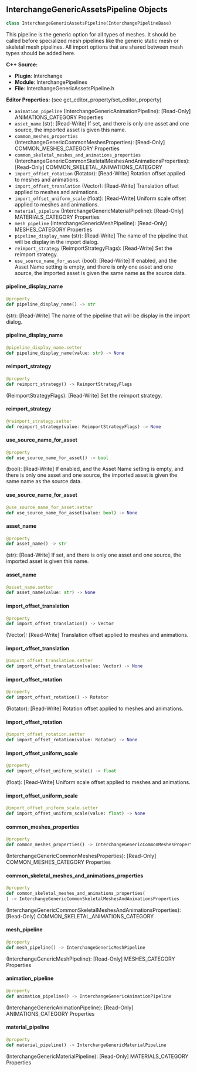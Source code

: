 ## InterchangeGenericAssetsPipeline Objects

```python
class InterchangeGenericAssetsPipeline(InterchangePipelineBase)
```

This pipeline is the generic option for all types of meshes. It should be called before specialized mesh pipelines like the generic static mesh or skeletal mesh pipelines.
All import options that are shared between mesh types should be added here.

**C++ Source:**

- **Plugin**: Interchange
- **Module**: InterchangePipelines
- **File**: InterchangeGenericAssetsPipeline.h

**Editor Properties:** (see get_editor_property/set_editor_property)

- ``animation_pipeline`` (InterchangeGenericAnimationPipeline):  [Read-Only] ANIMATIONS_CATEGORY Properties
- ``asset_name`` (str):  [Read-Write] If set, and there is only one asset and one source, the imported asset is given this name.
- ``common_meshes_properties`` (InterchangeGenericCommonMeshesProperties):  [Read-Only] COMMON_MESHES_CATEGORY Properties
- ``common_skeletal_meshes_and_animations_properties`` (InterchangeGenericCommonSkeletalMeshesAndAnimationsProperties):  [Read-Only] COMMON_SKELETAL_ANIMATIONS_CATEGORY
- ``import_offset_rotation`` (Rotator):  [Read-Write] Rotation offset applied to meshes and animations.
- ``import_offset_translation`` (Vector):  [Read-Write] Translation offset applied to meshes and animations.
- ``import_offset_uniform_scale`` (float):  [Read-Write] Uniform scale offset applied to meshes and animations.
- ``material_pipeline`` (InterchangeGenericMaterialPipeline):  [Read-Only] MATERIALS_CATEGORY Properties
- ``mesh_pipeline`` (InterchangeGenericMeshPipeline):  [Read-Only] MESHES_CATEGORY Properties
- ``pipeline_display_name`` (str):  [Read-Write] The name of the pipeline that will be display in the import dialog.
- ``reimport_strategy`` (ReimportStrategyFlags):  [Read-Write] Set the reimport strategy.
- ``use_source_name_for_asset`` (bool):  [Read-Write] If enabled, and the Asset Name setting is empty, and there is only one asset and one source, the imported asset is given the same name as the source data.

<a id="unreal.InterchangeGenericAssetsPipeline.pipeline_display_name"></a>

#### pipeline_display_name

```python
@property
def pipeline_display_name() -> str
```

(str):  [Read-Write] The name of the pipeline that will be display in the import dialog.

<a id="unreal.InterchangeGenericAssetsPipeline.pipeline_display_name"></a>

#### pipeline_display_name

```python
@pipeline_display_name.setter
def pipeline_display_name(value: str) -> None
```

<a id="unreal.InterchangeGenericAssetsPipeline.reimport_strategy"></a>

#### reimport_strategy

```python
@property
def reimport_strategy() -> ReimportStrategyFlags
```

(ReimportStrategyFlags):  [Read-Write] Set the reimport strategy.

<a id="unreal.InterchangeGenericAssetsPipeline.reimport_strategy"></a>

#### reimport_strategy

```python
@reimport_strategy.setter
def reimport_strategy(value: ReimportStrategyFlags) -> None
```

<a id="unreal.InterchangeGenericAssetsPipeline.use_source_name_for_asset"></a>

#### use_source_name_for_asset

```python
@property
def use_source_name_for_asset() -> bool
```

(bool):  [Read-Write] If enabled, and the Asset Name setting is empty, and there is only one asset and one source, the imported asset is given the same name as the source data.

<a id="unreal.InterchangeGenericAssetsPipeline.use_source_name_for_asset"></a>

#### use_source_name_for_asset

```python
@use_source_name_for_asset.setter
def use_source_name_for_asset(value: bool) -> None
```

<a id="unreal.InterchangeGenericAssetsPipeline.asset_name"></a>

#### asset_name

```python
@property
def asset_name() -> str
```

(str):  [Read-Write] If set, and there is only one asset and one source, the imported asset is given this name.

<a id="unreal.InterchangeGenericAssetsPipeline.asset_name"></a>

#### asset_name

```python
@asset_name.setter
def asset_name(value: str) -> None
```

<a id="unreal.InterchangeGenericAssetsPipeline.import_offset_translation"></a>

#### import_offset_translation

```python
@property
def import_offset_translation() -> Vector
```

(Vector):  [Read-Write] Translation offset applied to meshes and animations.

<a id="unreal.InterchangeGenericAssetsPipeline.import_offset_translation"></a>

#### import_offset_translation

```python
@import_offset_translation.setter
def import_offset_translation(value: Vector) -> None
```

<a id="unreal.InterchangeGenericAssetsPipeline.import_offset_rotation"></a>

#### import_offset_rotation

```python
@property
def import_offset_rotation() -> Rotator
```

(Rotator):  [Read-Write] Rotation offset applied to meshes and animations.

<a id="unreal.InterchangeGenericAssetsPipeline.import_offset_rotation"></a>

#### import_offset_rotation

```python
@import_offset_rotation.setter
def import_offset_rotation(value: Rotator) -> None
```

<a id="unreal.InterchangeGenericAssetsPipeline.import_offset_uniform_scale"></a>

#### import_offset_uniform_scale

```python
@property
def import_offset_uniform_scale() -> float
```

(float):  [Read-Write] Uniform scale offset applied to meshes and animations.

<a id="unreal.InterchangeGenericAssetsPipeline.import_offset_uniform_scale"></a>

#### import_offset_uniform_scale

```python
@import_offset_uniform_scale.setter
def import_offset_uniform_scale(value: float) -> None
```

<a id="unreal.InterchangeGenericAssetsPipeline.common_meshes_properties"></a>

#### common_meshes_properties

```python
@property
def common_meshes_properties() -> InterchangeGenericCommonMeshesProperties
```

(InterchangeGenericCommonMeshesProperties):  [Read-Only] COMMON_MESHES_CATEGORY Properties

<a id="unreal.InterchangeGenericAssetsPipeline.common_skeletal_meshes_and_animations_properties"></a>

#### common_skeletal_meshes_and_animations_properties

```python
@property
def common_skeletal_meshes_and_animations_properties(
) -> InterchangeGenericCommonSkeletalMeshesAndAnimationsProperties
```

(InterchangeGenericCommonSkeletalMeshesAndAnimationsProperties):  [Read-Only] COMMON_SKELETAL_ANIMATIONS_CATEGORY

<a id="unreal.InterchangeGenericAssetsPipeline.mesh_pipeline"></a>

#### mesh_pipeline

```python
@property
def mesh_pipeline() -> InterchangeGenericMeshPipeline
```

(InterchangeGenericMeshPipeline):  [Read-Only] MESHES_CATEGORY Properties

<a id="unreal.InterchangeGenericAssetsPipeline.animation_pipeline"></a>

#### animation_pipeline

```python
@property
def animation_pipeline() -> InterchangeGenericAnimationPipeline
```

(InterchangeGenericAnimationPipeline):  [Read-Only] ANIMATIONS_CATEGORY Properties

<a id="unreal.InterchangeGenericAssetsPipeline.material_pipeline"></a>

#### material_pipeline

```python
@property
def material_pipeline() -> InterchangeGenericMaterialPipeline
```

(InterchangeGenericMaterialPipeline):  [Read-Only] MATERIALS_CATEGORY Properties

<a id="unreal.InterchangeGenericMaterialPipeline"></a>